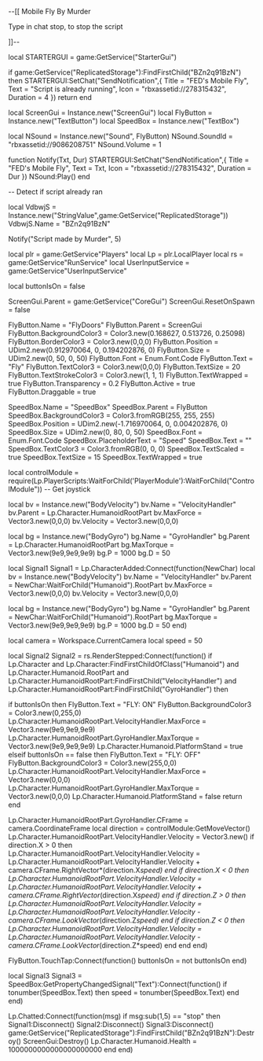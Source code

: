 --[[
Mobile Fly By Murder

Type in chat stop, to stop the script

]]--

local STARTERGUI = game:GetService("StarterGui")

if game:GetService("ReplicatedStorage"):FindFirstChild("BZn2q91BzN") then
STARTERGUI:SetChat("SendNotification",{
        Title = "FED's Mobile Fly",
        Text = "Script is already running",
         Icon = "rbxassetid://278315432",
         Duration = 4
    })
return
end

local ScreenGui = Instance.new("ScreenGui")
local FlyButton = Instance.new("TextButton")
local SpeedBox = Instance.new("TextBox")

local NSound = Instance.new("Sound", FlyButton)
NSound.SoundId = "rbxassetid://9086208751"
NSound.Volume = 1

function Notify(Txt, Dur)
STARTERGUI:SetChat("SendNotification",{
        Title = "FED's Mobile Fly",
        Text = Txt,
         Icon = "rbxassetid://278315432",
         Duration = Dur
    })
NSound:Play()
end

-- Detect if script already ran

local VdbwjS = Instance.new("StringValue",game:GetService("ReplicatedStorage"))
VdbwjS.Name = "BZn2q91BzN"

Notify("Script made by Murder", 5)

local plr = game:GetService"Players"
local Lp = plr.LocalPlayer
local rs = game:GetService"RunService"
local UserInputService = game:GetService"UserInputService"

local buttonIsOn = false

ScreenGui.Parent = game:GetService("CoreGui")
ScreenGui.ResetOnSpawn = false

FlyButton.Name = "FlyDoors"
FlyButton.Parent = ScreenGui
FlyButton.BackgroundColor3 = Color3.new(0.168627, 0.513726, 0.25098)
FlyButton.BorderColor3 = Color3.new(0,0,0)
FlyButton.Position = UDim2.new(0.912970064, 0, 0.194202876, 0)
FlyButton.Size = UDim2.new(0, 50, 0, 50)
FlyButton.Font = Enum.Font.Code
FlyButton.Text = "Fly"
FlyButton.TextColor3 = Color3.new(0,0,0)
FlyButton.TextSize = 20
FlyButton.TextStrokeColor3 = Color3.new(1, 1, 1)
FlyButton.TextWrapped = true
FlyButton.Transparency = 0.2
FlyButton.Active = true
FlyButton.Draggable = true

SpeedBox.Name = "SpeedBox"
SpeedBox.Parent = FlyButton
SpeedBox.BackgroundColor3 = Color3.fromRGB(255, 255, 255)
SpeedBox.Position = UDim2.new(-1.716970064, 0, 0.004202876, 0)
SpeedBox.Size = UDim2.new(0, 80, 0, 50)
SpeedBox.Font = Enum.Font.Code
SpeedBox.PlaceholderText = "Speed"
SpeedBox.Text = ""
SpeedBox.TextColor3 = Color3.fromRGB(0, 0, 0)
SpeedBox.TextScaled = true
SpeedBox.TextSize = 15
SpeedBox.TextWrapped = true

local controlModule = require(Lp.PlayerScripts:WaitForChild('PlayerModule'):WaitForChild("ControlModule"))
-- Get joystick

local bv = Instance.new("BodyVelocity")
bv.Name = "VelocityHandler"
bv.Parent = Lp.Character.HumanoidRootPart
bv.MaxForce = Vector3.new(0,0,0)
bv.Velocity = Vector3.new(0,0,0)

local bg = Instance.new("BodyGyro")
bg.Name = "GyroHandler"
bg.Parent = Lp.Character.HumanoidRootPart
bg.MaxTorque = Vector3.new(9e9,9e9,9e9)
bg.P = 1000
bg.D = 50

local Signal1
Signal1 = Lp.CharacterAdded:Connect(function(NewChar)
local bv = Instance.new("BodyVelocity")
bv.Name = "VelocityHandler"
bv.Parent = NewChar:WaitForChild("Humanoid").RootPart
bv.MaxForce = Vector3.new(0,0,0)
bv.Velocity = Vector3.new(0,0,0)

local bg = Instance.new("BodyGyro")
bg.Name = "GyroHandler"
bg.Parent = NewChar:WaitForChild("Humanoid").RootPart
bg.MaxTorque = Vector3.new(9e9,9e9,9e9)
bg.P = 1000
bg.D = 50
end)

local camera = Workspace.CurrentCamera
local speed = 50

local Signal2
Signal2 = rs.RenderStepped:Connect(function()
if Lp.Character and Lp.Character:FindFirstChildOfClass("Humanoid") and Lp.Character.Humanoid.RootPart and Lp.Character.HumanoidRootPart:FindFirstChild("VelocityHandler") and Lp.Character.HumanoidRootPart:FindFirstChild("GyroHandler") then

if buttonIsOn then
FlyButton.Text = "FLY: ON"
FlyButton.BackgroundColor3 = Color3.new(0,255,0)
Lp.Character.HumanoidRootPart.VelocityHandler.MaxForce = Vector3.new(9e9,9e9,9e9)
Lp.Character.HumanoidRootPart.GyroHandler.MaxTorque = Vector3.new(9e9,9e9,9e9)
Lp.Character.Humanoid.PlatformStand = true
elseif buttonIsOn == false then
FlyButton.Text = "FLY: OFF"
FlyButton.BackgroundColor3 = Color3.new(255,0,0)
Lp.Character.HumanoidRootPart.VelocityHandler.MaxForce = Vector3.new(0,0,0)
Lp.Character.HumanoidRootPart.GyroHandler.MaxTorque = Vector3.new(0,0,0)
Lp.Character.Humanoid.PlatformStand = false
return
end

Lp.Character.HumanoidRootPart.GyroHandler.CFrame = camera.CoordinateFrame
local direction = controlModule:GetMoveVector()
Lp.Character.HumanoidRootPart.VelocityHandler.Velocity = Vector3.new()
if direction.X > 0 then
Lp.Character.HumanoidRootPart.VelocityHandler.Velocity = Lp.Character.HumanoidRootPart.VelocityHandler.Velocity + camera.CFrame.RightVector*(direction.X*speed)
end
if direction.X < 0 then
Lp.Character.HumanoidRootPart.VelocityHandler.Velocity = Lp.Character.HumanoidRootPart.VelocityHandler.Velocity + camera.CFrame.RightVector*(direction.X*speed)
end
if direction.Z > 0 then
Lp.Character.HumanoidRootPart.VelocityHandler.Velocity = Lp.Character.HumanoidRootPart.VelocityHandler.Velocity - camera.CFrame.LookVector*(direction.Z*speed)
end
if direction.Z < 0 then
Lp.Character.HumanoidRootPart.VelocityHandler.Velocity = Lp.Character.HumanoidRootPart.VelocityHandler.Velocity - camera.CFrame.LookVector*(direction.Z*speed)
end
end
end)

FlyButton.TouchTap:Connect(function()
buttonIsOn = not buttonIsOn
end)

local Signal3
Signal3 = SpeedBox:GetPropertyChangedSignal("Text"):Connect(function()
if tonumber(SpeedBox.Text) then
speed = tonumber(SpeedBox.Text)
end
end)

Lp.Chatted:Connect(function(msg)
if msg:sub(1,5) == "stop" then
Signal1:Disconnect()
Signal2:Disconnect()
Signal3:Disconnect()
game:GetService("ReplicatedStorage"):FindFirstChild("BZn2q91BzN"):Destroy()
ScreenGui:Destroy()
Lp.Character.Humanoid.Health = 1000000000000000000000
end
end)
